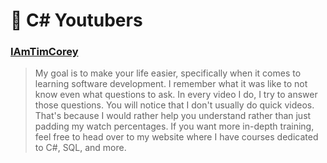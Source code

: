 # 💠 C# Youtubers

### [IAmTimCorey](https://www.youtube.com/user/IAmTimCorey/videos)

> My goal is to make your life easier, specifically when it comes to learning software development. I remember what it was like to not know even what questions to ask. In every video I do, I try to answer those questions. You will notice that I don't usually do quick videos. That's because I would rather help you understand rather than just padding my watch percentages. If you want more in-depth training, feel free to head over to my website where I have courses dedicated to C#, SQL, and more.
